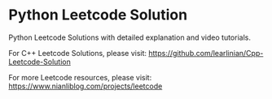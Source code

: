 # Python Leetcode Solution
Python Leetcode Solutions with detailed explanation and video tutorials.

For C++ Leetcode Solutions, please visit: https://github.com/learlinian/Cpp-Leetcode-Solution

For more Leetcode resources, please visit: https://www.nianliblog.com/projects/leetcode
